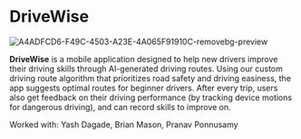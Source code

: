 # DriveWise

![A4ADFCD6-F49C-4503-A23E-4A065F91910C-removebg-preview](https://github.com/user-attachments/assets/37c1dd04-122b-47fe-af19-8e29009f990b)


**DriveWise** is a mobile application designed to help new drivers improve their driving skills through AI-generated driving routes. Using our custom driving route algorithm that prioritizes road safety and driving easiness,  the app suggests optimal routes for beginner drivers. After every trip, users also get feedback on their driving performance (by tracking device motions for dangerous driving), and can record skills to improve on.


Worked with: Yash Dagade, Brian Mason, Pranav Ponnusamy
